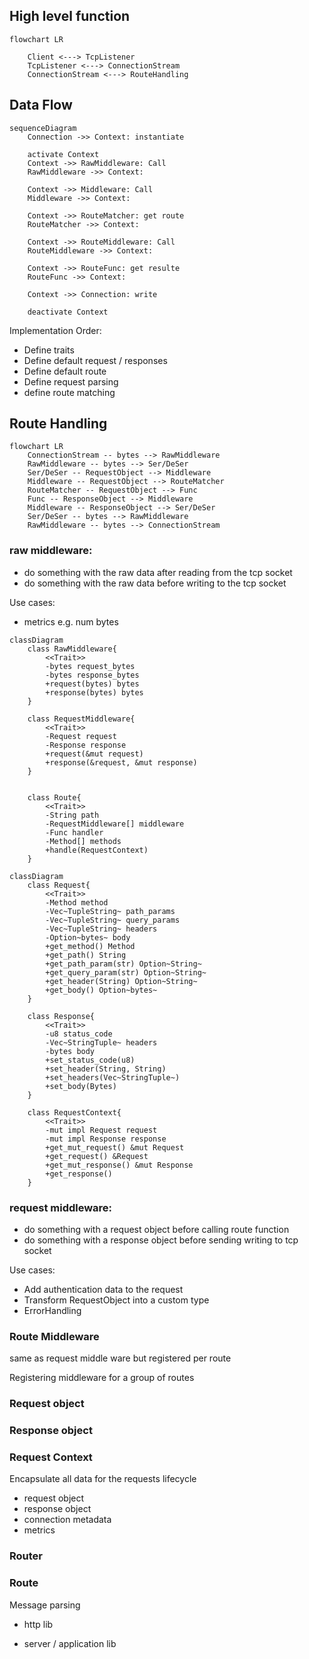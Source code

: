 
## High level function

```mermaid
flowchart LR
    
    Client <---> TcpListener
    TcpListener <---> ConnectionStream
    ConnectionStream <---> RouteHandling

```
## Data Flow

```mermaid
sequenceDiagram
    Connection ->> Context: instantiate

    activate Context
    Context ->> RawMiddleware: Call
    RawMiddleware ->> Context: 
    
    Context ->> Middleware: Call
    Middleware ->> Context: 
    
    Context ->> RouteMatcher: get route
    RouteMatcher ->> Context: 

    Context ->> RouteMiddleware: Call
    RouteMiddleware ->> Context: 

    Context ->> RouteFunc: get resulte
    RouteFunc ->> Context: 

    Context ->> Connection: write

    deactivate Context
```

Implementation Order:
- Define traits
- Define default request / responses
- Define default route
- Define request parsing
- define route matching

## Route Handling

```mermaid
flowchart LR
    ConnectionStream -- bytes --> RawMiddleware
    RawMiddleware -- bytes --> Ser/DeSer
    Ser/DeSer -- RequestObject --> Middleware
    Middleware -- RequestObject --> RouteMatcher
    RouteMatcher -- RequestObject --> Func
    Func -- ResponseObject --> Middleware
    Middleware -- ResponseObject --> Ser/DeSer
    Ser/DeSer -- bytes --> RawMiddleware
    RawMiddleware -- bytes --> ConnectionStream
```

### raw middleware:

- do something with the raw data after reading from the tcp socket
- do something with the raw data before writing to the tcp socket

Use cases:
- metrics e.g. num bytes

```mermaid
classDiagram
    class RawMiddleware{
        <<Trait>>
        -bytes request_bytes
        -bytes response_bytes
        +request(bytes) bytes
        +response(bytes) bytes
    }

    class RequestMiddleware{
        <<Trait>>
        -Request request
        -Response response
        +request(&mut request)
        +response(&request, &mut response)
    }


    class Route{
        <<Trait>>
        -String path
        -RequestMiddleware[] middleware 
        -Func handler
        -Method[] methods
        +handle(RequestContext)
    }
```

```mermaid
classDiagram
    class Request{
        <<Trait>>
        -Method method
        -Vec~TupleString~ path_params
        -Vec~TupleString~ query_params
        -Vec~TupleString~ headers
        -Option~bytes~ body
        +get_method() Method
        +get_path() String
        +get_path_param(str) Option~String~        
        +get_query_param(str) Option~String~
        +get_header(String) Option~String~        
        +get_body() Option~bytes~
    }

    class Response{
        <<Trait>>
        -u8 status_code
        -Vec~StringTuple~ headers 
        -bytes body
        +set_status_code(u8)
        +set_header(String, String)
        +set_headers(Vec~StringTuple~)
        +set_body(Bytes)
    }

    class RequestContext{
        <<Trait>>
        -mut impl Request request
        -mut impl Response response
        +get_mut_request() &mut Request
        +get_request() &Request
        +get_mut_response() &mut Response
        +get_response()
    }

```

### request middleware:

- do something with a request object before calling route function
- do something with a response object before sending writing to tcp socket

Use cases:
- Add authentication data to the request
- Transform RequestObject into a custom type
- ErrorHandling

### Route Middleware

same as request middle ware but registered per route

Registering middleware for a group of routes 

### Request object

### Response object

### Request Context

Encapsulate all data for the requests lifecycle
- request object
- response object
- connection metadata
- metrics

### Router

### Route

Message parsing
- http lib


- server / application lib
